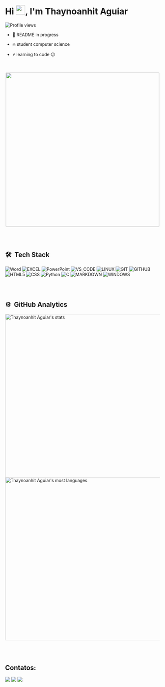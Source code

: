 <h1 align="left">Hi <img src="https://raw.githubusercontent.com/kaueMarques/kaueMarques/master/hi.gif" height="30px">, I'm Thaynoanhit Aguiar</h1>
<p align="left"> <img src="https://komarev.com/ghpvc/?username=thaynaonhit&color=yellow" alt="Profile views" /> </p>

- 🚧 README in progress

- 🔥 student computer science

- ⚡ learning to code 😜

<br>

<p align="center">
  <img src="assets/coding-anime.gif" width="500">
</p>


<br><br>

## 🛠 &nbsp;Tech Stack

![Word](https://img.shields.io/badge/Microsoft_Word-2B579A?logo=microsoft-word&logoColor=white&style=for-the-badge)
![EXCEL](https://img.shields.io/badge/Microsoft_Excel-217346?logo=microsoft-excel&logoColor=white&style=for-the-badge)
![PowerPoint](https://img.shields.io/badge/Microsoft_PowerPoint-B7472A?logo=microsoft-powerpoint&logoColor=white&style=for-the-badge)
![VS_CODE](https://img.shields.io/badge/VS_Code-007ACC?logo=visual-studio-code&logoColor=white&style=for-the-badge)
![LINUX](https://img.shields.io/badge/Linux-E34F26?logo=linux&logoColor=black&style=for-the-badge)
![GIT](https://img.shields.io/badge/Git-E34F26?logo=git&logoColor=white&style=for-the-badge)
![GITHUB](https://img.shields.io/badge/GitHub-330F63?style=for-the-badge&logo=github&logoColor=white)
![HTML5](https://img.shields.io/badge/html5-%23E34F26.svg?style=for-the-badge&logo=html5&logoColor=white)
![CSS](https://img.shields.io/badge/css-%231572B6.svg?style=for-the-badge&logo=css3&logoColor=white)
![Python](https://img.shields.io/badge/python-3670A0?style=for-the-badge&logo=python&logoColor=ffdd54)
![C](https://img.shields.io/badge/c-%2300599C.svg?style=for-the-badge&logo=c&logoColor=white)
![MARKDOWN](https://img.shields.io/badge/Markdown-000000?logo=markdown&logoColor=white&style=for-the-badge)
![WINDOWS](https://img.shields.io/badge/Windows-017AD7?logo=windows&logoColor=white&style=for-the-badge)


<br><br>

## ⚙️ &nbsp;GitHub Analytics

<p align="left">
<img width="530em" src="https://github-readme-stats.vercel.app/api?username=thaynoanhit&show_icons=true&theme=vision-friendly-dark&include_all_commits=true&count_private=true" alt="Thaynoanhit Aguiar's stats"/>
<img width="530em" src="https://github-readme-stats.vercel.app/api/top-langs/?username=thaynoanhit&layout=compact&theme=vision-friendly-dark&include_all_commits=true&count_private=true" alt="Thaynoanhit Aguiar's most languages"/>
</p>


<br><br>

## Contatos:

<div>
<a href="https://instagram.com/thaynoanhit" target="_blank"><img loading="lazy" src="https://img.shields.io/badge/-Instagram-%23E4405F?style=for-the-badge&logo=instagram&logoColor=white" target="_blank"></a>
<a href = "mailto:hitab2000@gmail.com"><img loading="lazy" src="https://img.shields.io/badge/Gmail-D14836?style=for-the-badge&logo=gmail&logoColor=white" target="_blank"></a>
<a href="https://www.linkedin.com/in/thaynoanhit-aguiar-32898b298/" target="_blank"><img loading="lazy" src="https://img.shields.io/badge/-LinkedIn-%230077B5?style=for-the-badge&logo=linkedin&logoColor=white" target="_blank"></a>
</div>
<!--
**Thaynoanhit/Thaynoanhit** is a ✨ _special_ ✨ repository because its `README.md` (this file) appears on your GitHub profile.

Here are some ideas to get you started:

- 🔭 I’m currently working on ...
- 🌱 I’m currently learning ...
- 👯 I’m looking to collaborate on ...
- 🤔 I’m looking for help with ...
- 💬 Ask me about ...
- 📫 How to reach me: ...
- 😄 Pronouns: ...
- ⚡ Fun fact: ...
-->
